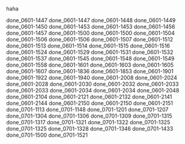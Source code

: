 haha

done_0601-1447
done_0601-1447
done_0601-1448
done_0601-1449
done_0601-1450
done_0601-1453
done_0601-1453
done_0601-1456
done_0601-1457
done_0601-1500
done_0601-1500
done_0601-1504
done_0601-1506
done_0601-1506
done_0601-1507
done_0601-1512
done_0601-1513
done_0601-1514
done_0601-1515
done_0601-1516
done_0601-1524
done_0601-1529
done_0601-1531
done_0601-1532
done_0601-1537
done_0601-1545
done_0601-1548
done_0601-1549
done_0601-1558
done_0601-1601
done_0601-1603
done_0601-1605
done_0601-1607
done_0601-1836
done_0601-1853
done_0601-1901
done_0601-1922
done_0601-1940
done_0601-2008
done_0601-2024
done_0601-2028
done_0601-2030
done_0601-2032
done_0601-2033
done_0601-2033
done_0601-2034
done_0601-2034
done_0601-2048
done_0601-2104
done_0601-2121
done_0601-2132
done_0601-2141
done_0601-2144
done_0601-2150
done_0601-2150
done_0601-2151
done_0701-1113
done_0701-1148
done_0701-1201
done_0701-1207
done_0701-1304
done_0701-1306
done_0701-1309
done_0701-1315
done_0701-1317
done_0701-1321
done_0701-1322
done_0701-1325
done_0701-1325
done_0701-1328
done_0701-1346
done_0701-1433
done_0701-1500
done_0701-1521
